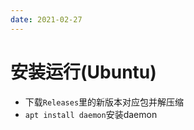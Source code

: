 ```yaml
---
date: 2021-02-27
---
```


<!--
 * @Author: your name
 * @Date: 2021-02-26 19:35:40
 * @LastEditTime: 2021-02-26 20:27:14
 * @LastEditors: Please set LastEditors
 * @Description: In User Settings Edit
 * @FilePath: \DailyNotes\Bot\gypsum.md
-->

# 安装运行(Ubuntu)
- 下载`Releases`里的新版本对应包并解压缩
- `apt install daemon`安装daemon